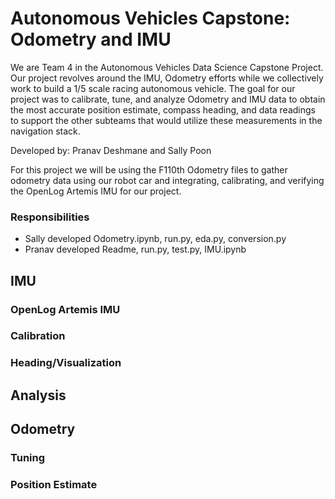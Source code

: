 # Autonomous Vehicles Capstone: Odometry and IMU 

We are Team 4 in the Autonomous Vehicles Data Science Capstone Project. Our project revolves around the IMU, Odometry efforts while we collectively work to build a 1/5 scale racing autonomous vehicle. The goal for our project was to calibrate, tune, and analyze Odometry and IMU data to obtain the most accurate position estimate, compass heading, and data readings to support the other subteams that would utilize these measurements in the navigation stack.

Developed by: Pranav Deshmane and Sally Poon

For this project we will be using the F110th Odometry files to gather odometry data using our robot car and integrating, calibrating, and verifying the OpenLog Artemis IMU for our project.

### Responsibilities 

* Sally developed Odometry.ipynb, run.py, eda.py, conversion.py
* Pranav developed Readme, run.py, test.py, IMU.ipynb

## IMU

### OpenLog Artemis IMU

### Calibration

### Heading/Visualization

## Analysis

## Odometry

### Tuning

### Position Estimate
